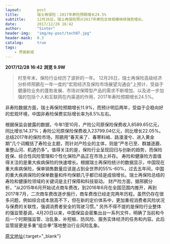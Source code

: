 ```yaml
---
layout:       post
title:        瑞士再保险：2017年寿险预期增长24.5%
subtitle:     12月26日，瑞士再保险预计2017年寿险总体规模继续强势增长。
date:         2017/12/28 16:42
author:       "Sinter"
header-img:   "img/my-post/tech07.jpg"
header-mask:  0.3
catalog:      true
tags:
    - 界面新闻
---
```


**2017/12/28 16:42**  **浏览 9.9W**

> 时至年末，保险行业经历了波折的一年。
12月26日，瑞士再保险高级经济分析师邢鹂在一年一度的“宏观经济及保险市场展望沟通会”上预计，受益于健康险业务的蓬勃发展、市场对保障型产品的需求不断增加、以及进一步加强的包括个人和互联网在内渠道的作用，2017年寿险预期增长24.5%。

非寿险数据方面，瑞士再保险预期增长11.9%，而预计明后两年，受益于企稳向好的宏观环境，中国非寿险保费实际增长率为8.5%左右。

根据保监会披露的数据，今年1至10月，产险公司原保险保费收入8589.65亿元，同比增长14.37%；寿险公司原保险保费收入23799.04亿元，同比增长22.05%。
总结2017年的保险市场，邢鹂用“春天来了、春寒料峭、路漫漫兮、进入黄金期”几个词概括了寿险业主题，而针对产险业的主体，则是“严冬已至、群雄逐鹿、重整山河、机遇仍多”。值得关注的是，保险行业呈现回归与创新的趋势，而保险姓保、综合性风险管理和个性化保险产品正在市场上并存。
寿险和健康险方面值得关注的是重大疾病保险的快速增长。根据瑞士再保险统计的数据显示，中国现在重大疾病保险，保单销售数量应该是占到全世界的55%-60%，过去五年间，中国的重大疾病保险的保单数量和件均保额几乎都已经是成倍增长。瑞士再保险总结的寿险和健康险领域的关键词是主打保障和科技驱动。
财产险方面，据邢鹂分析，“从2015年6月开始试点商车费改，到2016年6月在全国范围内推开，再到2017年7月，二次商车费改逐步施行，商车费改已经走完两年历程。虽然仍存在很多问题，例如综合成本居高不下，但在新的定价体系中，更加重视消费者风险状况与保费的关联性，强调消费者安全的驾驶习惯。”
另外不得不提的是保险行业整体的强监管基调，4月20日以来，中国保监会密集出台一系列文件，明确了当前和今后一个时期强监管、治乱象、补短板、防风险、服务实体经济的任务和内容。此后监管层更是多重“组合拳”落地整治行业风险乱象。



[原文地址](http://www.jiemian.com/article/1846301.html){:target="_blank"}


